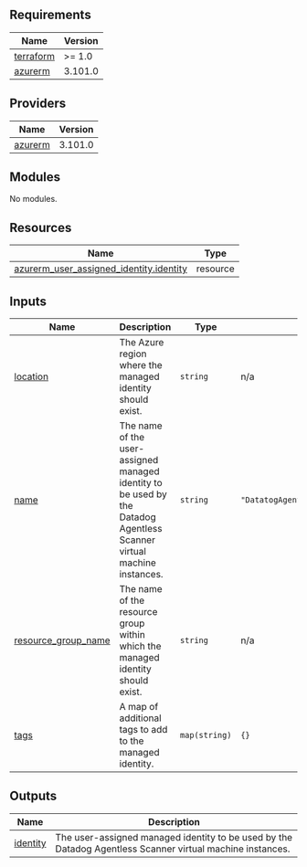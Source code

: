 <!-- BEGIN_TF_DOCS -->
## Requirements

| Name | Version |
|------|---------|
| <a name="requirement_terraform"></a> [terraform](#requirement\_terraform) | >= 1.0 |
| <a name="requirement_azurerm"></a> [azurerm](#requirement\_azurerm) | 3.101.0 |

## Providers

| Name | Version |
|------|---------|
| <a name="provider_azurerm"></a> [azurerm](#provider\_azurerm) | 3.101.0 |

## Modules

No modules.

## Resources

| Name | Type |
|------|------|
| [azurerm_user_assigned_identity.identity](https://registry.terraform.io/providers/hashicorp/azurerm/3.101.0/docs/resources/user_assigned_identity) | resource |

## Inputs

| Name | Description | Type | Default | Required |
|------|-------------|------|---------|:--------:|
| <a name="input_location"></a> [location](#input\_location) | The Azure region where the managed identity should exist. | `string` | n/a | yes |
| <a name="input_name"></a> [name](#input\_name) | The name of the user-assigned managed identity to be used by the Datadog Agentless Scanner virtual machine instances. | `string` | `"DatatogAgentlessScannerIdentity"` | no |
| <a name="input_resource_group_name"></a> [resource\_group\_name](#input\_resource\_group\_name) | The name of the resource group within which the managed identity should exist. | `string` | n/a | yes |
| <a name="input_tags"></a> [tags](#input\_tags) | A map of additional tags to add to the managed identity. | `map(string)` | `{}` | no |

## Outputs

| Name | Description |
|------|-------------|
| <a name="output_identity"></a> [identity](#output\_identity) | The user-assigned managed identity to be used by the Datadog Agentless Scanner virtual machine instances. |
<!-- END_TF_DOCS -->
